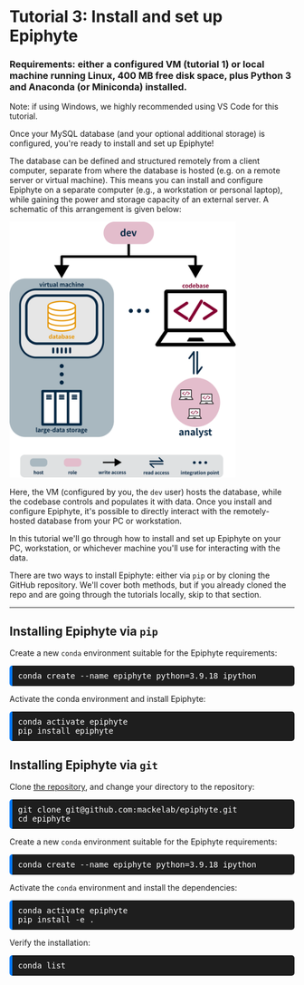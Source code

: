 # Tutorial 3: Install and set up Epiphyte 

### **Requirements:** either a configured VM (tutorial 1) or local machine running Linux, 400 MB free disk space, plus Python 3 and Anaconda (or Miniconda) installed.

Note: if using Windows, we highly recommended using VS Code for this tutorial.

Once your MySQL database (and your optional additional storage) is configured, you're ready to install and set up Epiphyte!

The database can be defined and structured remotely from a client computer, separate from where the database is hosted (e.g. on a remote server or virtual machine). This means you can install and configure Epiphyte on a separate computer (e.g., a workstation or personal laptop), while gaining the power and storage capacity of an external server. A schematic of this arrangement is given below:

<div>
<img src="../reference/infrastructure_diagram.png" width="400"/>
</div>

Here, the VM (configured by you, the `dev` user) hosts the database, while the codebase controls and populates it with data. Once you install and configure Epiphyte, it's possible to directly interact with the remotely-hosted database from your PC or workstation. 

In this tutorial we'll go through how to install and set up Epiphyte on your PC, workstation, or whichever machine you'll use for interacting with the data. 

There are two ways to install Epiphyte: either via `pip` or by cloning the GitHub repository. We'll cover both methods, but if you already cloned the repo and are going through the tutorials locally, skip to that section. 

-----------

## Installing Epiphyte via `pip`

Create a new `conda` environment suitable for the Epiphyte requirements:

<pre style="background-color: #1E1E1E; color: white; padding: 10px; border-radius: 5px; border-left: 5px solid #007bff;">
conda create --name epiphyte python=3.9.18 ipython
</pre>

Activate the conda environment and install Epiphyte:


<pre style="background-color: #1E1E1E; color: white; padding: 10px; border-radius: 5px; border-left: 5px solid #007bff;">
conda activate epiphyte
pip install epiphyte
</pre>

## Installing Epiphyte via `git`

Clone [the repository](https://github.com/mackelab/epiphyte), and change your directory to the repository: 

<pre style="background-color: #1E1E1E; color: white; padding: 10px; border-radius: 5px; border-left: 5px solid #007bff;">
git clone git@github.com:mackelab/epiphyte.git
cd epiphyte
</pre>

Create a new `conda` environment suitable for the Epiphyte requirements:

<pre style="background-color: #1E1E1E; color: white; padding: 10px; border-radius: 5px; border-left: 5px solid #007bff;">
conda create --name epiphyte python=3.9.18 ipython
</pre>

Activate the `conda` environment and install the dependencies:

<pre style="background-color: #1E1E1E; color: white; padding: 10px; border-radius: 5px; border-left: 5px solid #007bff;">
conda activate epiphyte
pip install -e .
</pre>

Verify the installation:

<pre style="background-color: #1E1E1E; color: white; padding: 10px; border-radius: 5px; border-left: 5px solid #007bff;">
conda list
</pre>
